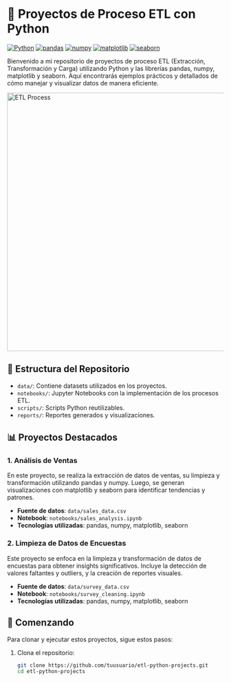 # 🧪 Proyectos de Proceso ETL con Python

[![Python](https://img.shields.io/badge/Python-3.8+-blue.svg)](https://www.python.org/)
[![pandas](https://img.shields.io/badge/pandas-1.2.0+-yellow.svg)](https://pandas.pydata.org/)
[![numpy](https://img.shields.io/badge/numpy-1.19.5+-orange.svg)](https://numpy.org/)
[![matplotlib](https://img.shields.io/badge/matplotlib-3.3.3+-green.svg)](https://matplotlib.org/)
[![seaborn](https://img.shields.io/badge/seaborn-0.11.1+-blueviolet.svg)](https://seaborn.pydata.org/)

Bienvenido a mi repositorio de proyectos de proceso ETL (Extracción, Transformación y Carga) utilizando Python y las librerías pandas, numpy, matplotlib y seaborn. Aquí encontrarás ejemplos prácticos y detallados de cómo manejar y visualizar datos de manera eficiente.

<img src="https://miimagen.ejemplo.com/etl_process.png" alt="ETL Process" width="600"/>

## 📂 Estructura del Repositorio

- `data/`: Contiene datasets utilizados en los proyectos.
- `notebooks/`: Jupyter Notebooks con la implementación de los procesos ETL.
- `scripts/`: Scripts Python reutilizables.
- `reports/`: Reportes generados y visualizaciones.

## 📊 Proyectos Destacados

### 1. Análisis de Ventas
En este proyecto, se realiza la extracción de datos de ventas, su limpieza y transformación utilizando pandas y numpy. Luego, se generan visualizaciones con matplotlib y seaborn para identificar tendencias y patrones.

- **Fuente de datos**: `data/sales_data.csv`
- **Notebook**: `notebooks/sales_analysis.ipynb`
- **Tecnologías utilizadas**: pandas, numpy, matplotlib, seaborn

### 2. Limpieza de Datos de Encuestas
Este proyecto se enfoca en la limpieza y transformación de datos de encuestas para obtener insights significativos. Incluye la detección de valores faltantes y outliers, y la creación de reportes visuales.

- **Fuente de datos**: `data/survey_data.csv`
- **Notebook**: `notebooks/survey_cleaning.ipynb`
- **Tecnologías utilizadas**: pandas, numpy, matplotlib, seaborn

## 🚀 Comenzando

Para clonar y ejecutar estos proyectos, sigue estos pasos:

1. Clona el repositorio:
   ```bash
   git clone https://github.com/tuusuario/etl-python-projects.git
   cd etl-python-projects
